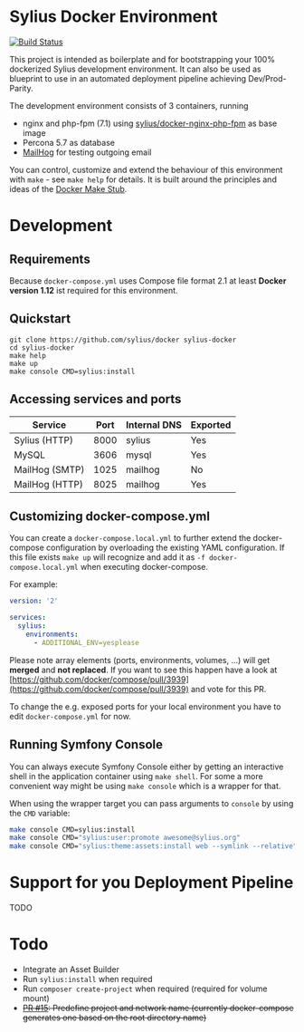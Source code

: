 # Sylius Docker Environment

[![Build Status](https://travis-ci.org/Sylius/Docker.svg?branch=master)](https://travis-ci.org/Sylius/Docker)

This project is intended as boilerplate and for bootstrapping your 100% dockerized Sylius development environment. It can also be used as blueprint to use in an automated deployment pipeline achieving Dev/Prod-Parity.

The development environment consists of 3 containers, running

  * nginx and php-fpm (7.1) using [sylius/docker-nginx-php-fpm](https://hub.docker.com/r/sylius/nginx-php-fpm/) as base image
  * Percona 5.7 as database
  * [MailHog](https://github.com/mailhog/MailHog) for testing outgoing email

You can control, customize and extend the behaviour of this environment with ``make`` - see ``make help`` for details. It is built around the principles and ideas of the [Docker Make Stub](https://github.com/25th-floor/docker-make-stub).

# Development

## Requirements

Because ``docker-compose.yml`` uses Compose file format 2.1 at least **Docker version 1.12** ist required for this environment.

## Quickstart

```
git clone https://github.com/sylius/docker sylius-docker
cd sylius-docker
make help
make up
make console CMD=sylius:install
```

## Accessing services and ports

| Service        | Port  | Internal DNS | Exported |
|----------------|-------|--------------|----------|
| Sylius (HTTP)  | 8000  | sylius       | Yes      |
| MySQL          | 3606  | mysql        | Yes      |
| MailHog (SMTP) | 1025  | mailhog      | No       |
| MailHog (HTTP) | 8025  | mailhog      | Yes      |

## Customizing docker-compose.yml

You can create a ``docker-compose.local.yml`` to further extend the docker-compose configuration by overloading the existing YAML configuration. If this file exists ``make up`` will recognize and add it as ``-f docker-compose.local.yml`` when executing docker-compose.

For example:

```yaml
version: '2'

services:
  sylius:
    environments:
      - ADDITIONAL_ENV=yesplease
```

Please note array elements (ports, environments, volumes, ...) will get **merged** and **not replaced**. If you want to see this happen have a look at [https://github.com/docker/compose/pull/3939](https://github.com/docker/compose/pull/3939) and vote for this PR.

To change the e.g. exposed ports for your local environment you have to edit ``docker-compose.yml`` for now.

## Running Symfony Console

You can always execute Symfony Console either by getting an interactive shell in the application container using ``make shell``. For some a more convenient way might be using ``make console`` which is a wrapper for that.

When using the wrapper target you can pass arguments to ``console`` by using the ``CMD`` variable:

```bash
make console CMD=sylius:install
make console CMD="sylius:user:promote awesome@sylius.org"
make console CMD="sylius:theme:assets:install web --symlink --relative"
```

# Support for you Deployment Pipeline

TODO

# Todo

  * Integrate an Asset Builder
  * Run ``sylius:install`` when required
  * Run ``composer create-project`` when required (required for volume mount)
  * ~~[PR #15](https://github.com/Sylius/Docker/pull/15): Predefine project and network name (currently docker-compose generates one based on the root directory name)~~
